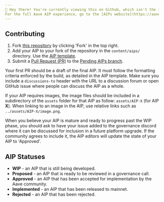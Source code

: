 ```yaml
---
👋 Hey there! You're currently viewing this on Github, which isn't the intended experience.
For the full Aave AIP experience, go to the [AIPs website](https://aave.github.io/aip/)
---
```


## Contributing

1. Fork [this repository](https://github.com/aave/aip) by clicking 'Fork' in the top right.
2. Add your AIP to your fork of the repository in the `content/aips/` directory. Use the [AIP template](https://github.com/aave/aip/blob/master/aip-X.md).
3. Submit a [Pull Request (PR)](https://github.com/aave/aip/pulls) to the [Pending AIPs branch](https://github.com/aave/aip/tree/Pending-AIPs).

Your first PR should be a draft of the final AIP. It must follow the formatting criteria enforced by the build, as detailed in the AIP template. Make sure you include a `discussions-to` header with the URL to a discussion forum or open GitHub issue where people can discuss the AIP as a whole.

If your AIP requires images, the image files should be included in a subdirectory of the `assets` folder for that AIP as follow: `assets/AIP-X` (for AIP **X**). When linking to an image in the AIP, use relative links such as `../assets/AIP-X/image.png`.

When you believe your AIP is mature and ready to progress past the WIP phase, you should ask to have your issue added to the governance discord where it can be discussed for inclusion in a future platform upgrade. If the community agrees to include it, the AIP editors will update the state of your AIP to 'Approved'.

## AIP Statuses

- **WIP** - an AIP that is still being developed.
- **Proposed** - an AIP that is ready to be reviewed in a governance call.
- **Approved** - an AIP that has been accepted for implementation by the Aave community.
- **Implemented** - an AIP that has been released to mainnet.
- **Rejected** - an AIP that has been rejected.
